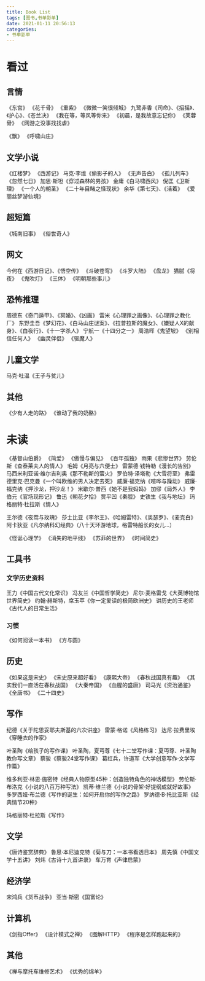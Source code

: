 ```yaml
---
title: Book List
tags: [图书,书单影单]
date: 2021-01-11 20:56:13
categories: 
- 书单影单
---
```


# 看过
## 言情
《东宫》
《花千骨》
《重紫》
《微微一笑很倾城》
九鹭非香《司命》、《招摇》、《护心》、《苍兰决》
《我在等，等风等你来》
《初晨，是我故意忘记你》
《芙蓉骨》
《网游之没事找找虐》

《飘》
《呼啸山庄》

## 文学小说
《红楼梦》
《西游记》
马克·李维《偷影子的人》
《无声告白》
《孤儿列车》
《忽然七日》
加思·斯坦《穿过森林的男孩》
金庸《白马啸西风》
倪匡《卫斯理》
《一个人的朝圣》
《二十年目睹之怪现状》
余华《第七天》、《活着》
《爱丽丝梦游仙境》

## 超短篇
《城南旧事》
《俗世奇人》


## 网文
今何在《西游日记》、《悟空传》
《斗破苍穹》
《斗罗大陆》
《盘龙》
猫腻《将夜》
《鬼吹灯》
《三体》
《明朝那些事儿》

## 恐怖推理
周德东《奇门遁甲》、《冥婚》、《凶画》
雷米《心理罪之画像》、《心理罪之教化厂》
东野圭吾《梦幻花》、《白马山庄谜案》、《拉普拉斯的魔女》、《嫌疑人X的献身》、《白夜行》、《十一字杀人》
宁航一《十四分之一》
周浩晖《鬼望坡》
《别相信任何人》
《幽灵伴侣》
《驱魔人》

## 儿童文学
马克·吐温《王子与贫儿》

## 其他
《少有人走的路》
《谁动了我的奶酪》

# 未读
《基督山伯爵》
《简爱》
《傲慢与偏见》
《百年孤独》
雨果《悲惨世界》
劳伦斯《查泰莱夫人的情人》
毛姆《月亮与六便士》
雷蒙德·钱特勒《漫长的告别》
马西米利亚诺·维尔吉利奥《那不勒斯的萤火》
罗伯特·泽塔勒《大雪将至》
弗雷德里克·巴克曼《一个叫欧维的男人决定去死》
威廉·福克纳《喧哗与躁动》
威廉·福克纳《押沙龙，押沙龙！》
米歇尔·普西《她不是我妈妈》
加缪《局外人》
李伯元《官场现形记》
鲁迅《朝花夕拾》
贾平凹《秦腔》
史铁生《我与地坛》
玛格丽特·杜拉斯《情人》

王尔德《夜莺与玫瑰》
莎士比亚《李尔王》、《哈姆雷特》、《奥瑟罗》、《麦克白》
阿卡狄亚《凡尔纳科幻经典》（八十天环游地球，格雷特船长的女儿...）

《怪诞心理学》
《消失的地平线》
《苏菲的世界》
《时间简史》

## 工具书
### 文学历史资料
王力《中国古代文化常识》
冯友兰《中国哲学简史》
尼尔·麦格雷戈《大英博物馆世界简史》
约翰·赫斯特，席玉苹《你一定爱读的极简欧洲史》
讲历史的王老师《古代人的日常生活》

### 习惯
《如何阅读一本书》
《方与圆》

## 历史
《如果这是宋史》
《宋史原来超好看》
《康熙大帝》
《春秋战国真有趣》
《其实我们一直活在春秋战国》
《大秦帝国》
《血腥的盛唐》
司马光《资治通鉴》
《全唐书》
《二十四史》

## 写作
纪德《关于陀思妥耶夫斯基的六次讲座》
雷蒙·格诺《风格练习》
达尼·拉费里埃《穿睡衣的作家》

叶圣陶《给孩子的写作课》
叶圣陶，夏丏尊《七十二堂写作课：夏丏尊、叶圣陶教你写文章》
蔡骏《蔡骏24堂写作课》
葛红兵，许道军《大学创意写作·文学写作篇》

维多利亚·林恩·施密特《经典人物原型45种：创造独特角色的神话模型》
劳伦斯·布洛克《小说的八百万种写法》
凯蒂·维兰德《小说的骨架·好提纲成就好故事》
多罗西娅·布兰德《写作的诞生：如何开启你的写作之路》
罗纳德·B·托比亚斯《经典情节20种》

玛格丽特·杜拉斯《写作》

## 文学
《唐诗鉴赏辞典》
鲁思·本尼迪克特《菊与刀：一本书看透日本》
周先慎《中国文学十五讲》
刘炜《古诗十九首讲录》
车万育《声律启蒙》

## 经济学
宋鸿兵《货币战争》
亚当·斯密《国富论》

## 计算机
《剑指Offer》
《设计模式之禅》
《图解HTTP》
《程序是怎样跑起来的》

## 其他
《禅与摩托车维修艺术》
《优秀的绵羊》
